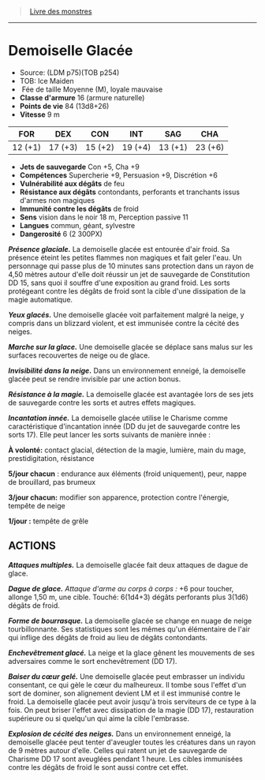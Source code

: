 ﻿> [Livre des monstres](tome_of_beasts.md)

---

# Demoiselle Glacée

- Source: (LDM p75)(TOB p254)
- TOB: Ice Maiden
-  Fée de taille Moyenne (M), loyale mauvaise
- **Classe d'armure** 16 (armure naturelle)
- **Points de vie** 84 (13d8+26)
- **Vitesse** 9 m

|FOR|DEX|CON|INT|SAG|CHA|
|---|---|---|---|---|---|
|12 (+1)|17 (+3)|15 (+2)|19 (+4)|13 (+1)|23 (+6)|

- **Jets de sauvegarde** Con +5, Cha +9
- **Compétences** Supercherie +9, Persuasion +9, Discrétion +6
- **Vulnérabilité aux dégâts** de feu
- **Résistance aux dégâts** contondants, perforants et tranchants issus d'armes non magiques
- **Immunité contre les dégâts** de froid
- **Sens** vision dans le noir 18 m, Perception passive 11
- **Langues** commun, géant, sylvestre
- **Dangerosité** 6 (2 300PX)

**_Présence glaciale._** La demoiselle glacée est entourée d'air froid. Sa présence éteint les petites flammes non magiques et fait geler l'eau. Un personnage qui passe plus de 10 minutes sans protection dans un rayon de 4,50 mètres autour d'elle doit réussir un jet de sauvegarde de Constitution DD 15, sans quoi il souffre d'une exposition au grand froid. Les sorts protégeant contre les dégâts de froid sont la cible d'une dissipation de la magie automatique.

**_Yeux glacés._** Une demoiselle glacée voit parfaitement malgré la neige, y compris dans un blizzard violent, et est immunisée contre la cécité des neiges.

**_Marche sur la glace._** Une demoiselle glacée se déplace sans malus sur les surfaces recouvertes de neige ou de glace.

**_Invisibilité dans la neige._** Dans un environnement enneigé, la demoiselle glacée peut se rendre invisible par une action bonus.

**_Résistance à la magie._** La demoiselle glacée est avantagée lors de ses jets de sauvegarde contre les sorts et autres effets magiques.

**_Incantation innée._** La demoiselle glacée utilise le Charisme comme caractéristique d'incantation innée (DD du jet de sauvegarde contre les sorts 17). Elle peut lancer les sorts suivants de manière innée :

**À volonté:** contact glacial, détection de la magie, lumière, main du mage, prestidigitation, résistance

**5/jour chacun** : endurance aux éléments (froid uniquement), peur, nappe de brouillard, pas brumeux

**3/jour chacun:** modifier son apparence, protection contre l'énergie, tempête de neige

**1/jour :** tempête de grêle

## ACTIONS

**_Attaques multiples._** La demoiselle glacée fait deux attaques de dague de glace.

**_Dague de glace._** _Attaque d'arme au corps à corps :_ +6 pour toucher, allonge 1,50 m, une cible. Touché: 6(1d4+3) dégâts perforants plus 3(1d6) dégâts de froid.

**_Forme de bourrasque._** La demoiselle glacée se change en nuage de neige tourbillonnante. Ses statistiques sont les mêmes qu'un élémentaire de l'air qui inflige des dégâts de froid au lieu de dégâts contondants.

**_Enchevêtrement glacé._** La neige et la glace gênent les mouvements de ses adversaires comme le sort enchevêtrement (DD 17).

**_Baiser du cœur gelé._** Une demoiselle glacée peut embrasser un individu consentant, ce qui gèle le cœur du malheureux. Il tombe sous l'effet d'un sort de dominer, son alignement devient LM et il est immunisé contre le froid. La demoiselle glacée peut avoir jusqu'à trois serviteurs de ce type à la fois. On peut briser l'effet avec dissipation de la magie (DD 17), restauration supérieure ou si quelqu'un qui aime la cible l'embrasse.

**_Explosion de cécité des neiges._** Dans un environnement enneigé, la demoiselle glacée peut tenter d'aveugler toutes les créatures dans un rayon de 9 mètres autour d'elle. Celles qui ratent un jet de sauvegarde de Charisme DD 17 sont aveuglées pendant 1 heure. Les cibles immunisées contre les dégâts de froid le sont aussi contre cet effet.

